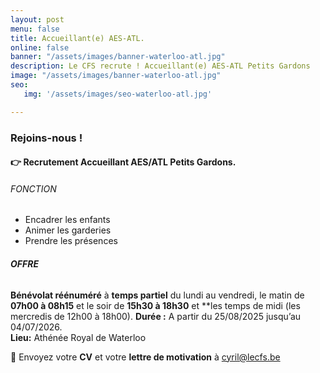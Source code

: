 ```yaml
---
layout: post
menu: false
title: Accueillant(e) AES-ATL.
online: false
banner: "/assets/images/banner-waterloo-atl.jpg"
description: Le CFS recrute ! Accueillant(e) AES-ATL Petits Gardons
image: "/assets/images/banner-waterloo-atl.jpg"
seo:
   img: '/assets/images/seo-waterloo-atl.jpg'

---
```

### Rejoins-nous !

#### 👉 Recrutement Accueillant AES/ATL Petits Gardons.

###### FONCTION

- Encadrer les enfants
- Animer les garderies
- Prendre les présences

###### **OFFRE**

**Bénévolat réénuméré** à **temps partiel** du lundi au vendredi, le matin de **07h00 à 08h15** et le soir de **15h30 à 18h30** et **les temps de midi (les mercredis de 12h00 à 18h00).
**Durée :** A partir du 25/08/2025 jusqu’au 04/07/2026.<br>
**Lieu:** Athénée Royal de Waterloo<br>

📩 Envoyez votre **CV** et votre **lettre de motivation** à [cyril@lecfs.be](mailto:cyril@lecfs.be)
